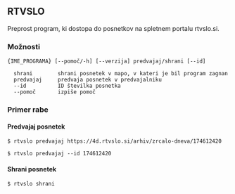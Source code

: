 ## RTVSLO

Preprost program, ki dostopa do posnetkov na spletnem portalu rtvslo.si.

### Možnosti
```
{IME_PROGRAMA} [--pomoč/-h] [--verzija] predvajaj/shrani [--id]
```
```
  shrani        shrani posnetek v mapo, v kateri je bil program zagnan  
  predvajaj     predvaja posnetek v predvajalniku  
  --id          ID številka posnetka  
  --pomoč       izpiše pomoč
```
### Primer rabe 
#### Predvajaj posnetek  
```shell
$ rtvslo predvajaj https://4d.rtvslo.si/arhiv/zrcalo-dneva/174612420
```
```shell
$ rtvslo predvajaj --id 174612420
```
#### Shrani posnetek  
```shell
$ rtvslo shrani
```

&nbsp;
